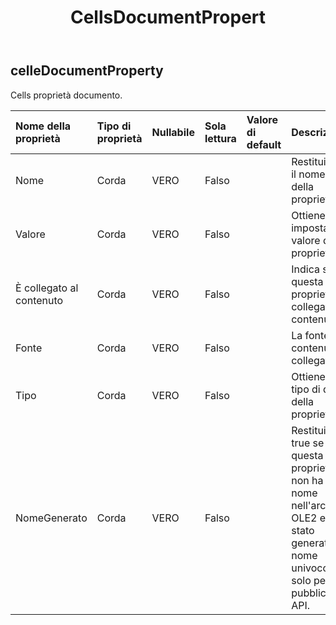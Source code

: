 ﻿---
title: CellsDocumentPropert
second_title: Aspose.Cells Cloud Documen
type: docs
url: /it/specification/model/cellsdocumentproperty/
description: "Aspose.Cells Specifica del modello cloud: CellsDocumentProperty. Gestisci facilmente Excel e altri fogli di calcolo con funzionalità come apertura, generazione, modifica, divisione, unione, confronto e conversione"
kwords: Excel, Office, Foglio di calcolo, Cloud REST API, CellsDocumentProperty
weight: 50
---
## **celleDocumentProperty**

 Cells proprietà documento.

| Nome della proprietà| Tipo di proprietà| Nullabile| Sola lettura| Valore di default| Descrizione|
|:- |:- |:- |:- |:- |:- |
| Nome| Corda| VERO| Falso|| Restituisce il nome della proprietà.|
| Valore| Corda| VERO| Falso|| Ottiene o imposta il valore della proprietà.|
| È collegato al contenuto| Corda| VERO| Falso|| Indica se questa proprietà è collegata al contenuto|
| Fonte| Corda| VERO| Falso|| La fonte di contenuto collegata.|
| Tipo| Corda| VERO| Falso|| Ottiene il tipo di dati della proprietà.|
| NomeGenerato| Corda| VERO| Falso|| Restituisce true se questa proprietà non ha un nome nell'archivio OLE2 ed è stato generato un nome univoco solo per il pubblico API.|

